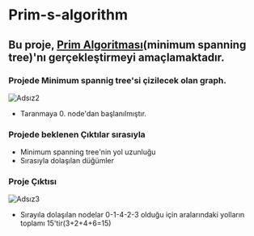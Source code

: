 # Prim-s-algorithm

## Bu proje, [Prim Algoritması](https://bilgisayarkavramlari.com/2007/12/24/dijkstra-algoritmasi/)(minimum spanning tree)'nı gerçekleştirmeyi amaçlamaktadır.

### Projede Minimum spannig tree'si çizilecek olan graph.

![Adsız2](https://user-images.githubusercontent.com/65908597/193405457-2bd4b6bc-d8c1-4c26-992f-fd175e261ed2.png)

* Taranmaya 0. node'dan başlanılmıştır.

### Projede beklenen Çıktılar sırasıyla
* Minimum spanning tree'nin yol uzunluğu
* Sırasıyla dolaşılan düğümler

### Proje Çıktısı

![Adsız3](https://user-images.githubusercontent.com/65908597/193405652-94a4bcdc-1c8c-44f1-a83f-88b6afb77bf9.png)

* Sırayıla dolaşılan nodelar 0-1-4-2-3 olduğu için aralarındaki yolların toplamı 15'tir(3+2+4+6=15)
